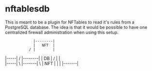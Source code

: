 # nftablesdb

This is meant to be a plugin for NFTables to read it's rules from a PostgreSQL database.
The idea is that it would be possible to have one centralized firewall administration when using this setup.

                 |--------|
                 |   NFT  |
               / |        |
   |-----|   /   |--------|
   | DB  | /
   |     |\
   |-----|  \    |-------|
              \  |  NFT  |
                 |       |
                 |-------|
